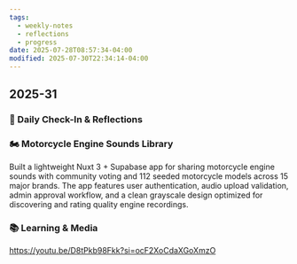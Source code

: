 ```yaml
---
tags:
  - weekly-notes
  - reflections
  - progress
date: 2025-07-28T08:57:34-04:00
modified: 2025-07-30T22:34:14-04:00
---
```

## 2025-31
### 🌟 Daily Check-In & Reflections

### 🏍️ Motorcycle Engine Sounds Library

Built a lightweight Nuxt 3 + Supabase app for sharing motorcycle engine sounds with community voting and 112 seeded motorcycle models across 15 major brands. The app features user authentication, audio upload validation, admin approval workflow, and a clean grayscale design optimized for discovering and rating quality engine recordings.

### 📚 Learning & Media
<!-- Books, articles, movies, TV shows, podcasts consumed -->

https://youtu.be/D8tPkb98Fkk?si=ocF2XoCdaXGoXmzO